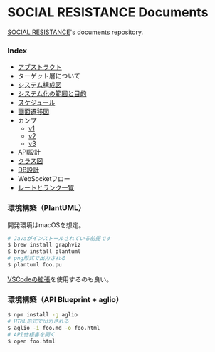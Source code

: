 # SOCIAL RESISTANCE Documents

[SOCIAL RESISTANCE](https://github.com/uyupun/social-resistance)'s documents repository.

### Index

- [アブストラクト](abstract.md)
- ターゲット層について
- [システム構成図](system_architecture.md)
- [システム化の範囲と目的](project_scope.md)
- [スケジュール](schedule.md)
- [画面遷移図](screen_transition.md)
- カンプ
  - [v1](https://www.figma.com/file/SYnE52gQISHkQLZV9NPJG1/Social-Resistance?node-id=0%3A1)
  - [v2](https://www.figma.com/file/SYnE52gQISHkQLZV9NPJG1/Social-Resistance?node-id=192%3A574)
  - [v3](https://www.figma.com/file/SYnE52gQISHkQLZV9NPJG1/Social-Resistance?node-id=428%3A2)
- API設計
- [クラス図](class.md)
- [DB設計](db.md)
- WebSocketフロー
- [レートとランク一覧](rate_and_rank.md)

### 環境構築（PlantUML）

開発環境はmacOSを想定。

```bash
# Javaがインストールされている前提です
$ brew install graphviz
$ brew install plantuml
# png形式で出力される
$ plantuml foo.pu
```

[VSCodeの拡張](https://marketplace.visualstudio.com/items?itemName=jebbs.plantuml)を使用するのも良い。

### 環境構築（API Blueprint + aglio）

```bash
$ npm install -g aglio
# HTML形式で出力される
$ aglio -i foo.md -o foo.html
# API仕様書を開く
$ open foo.html
```
